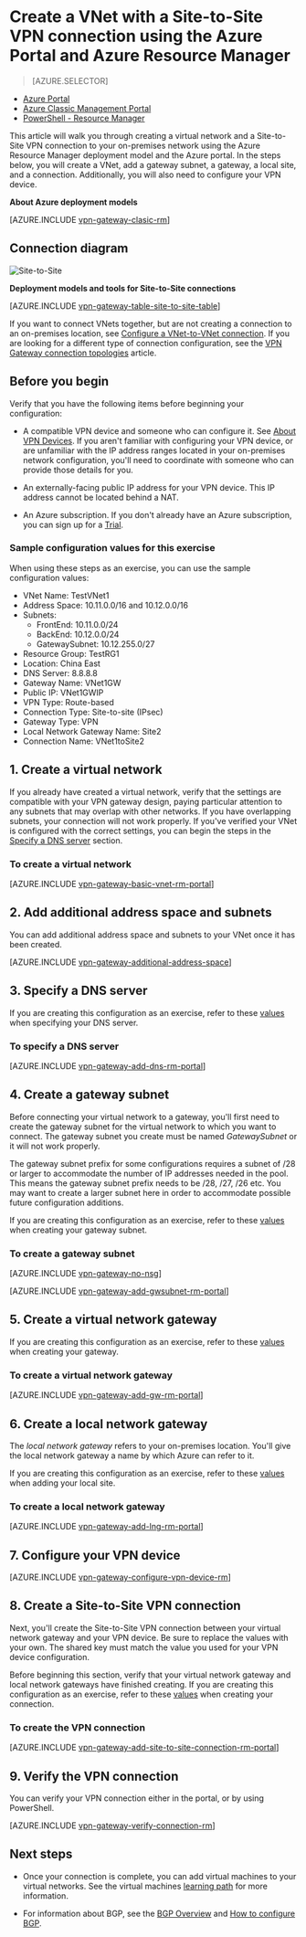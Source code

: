 <!-- Ibiza Portal: tested -->

<properties
   pageTitle="Create a virtual network with a Site-to-Site VPN connection using Azure Resource Manager and the Azure Portal | Azure"
   description="This article walks you through creating a VNet using the Resource Manager model and connecting it to your local on-premises network using a S2S VPN gateway connection."
   services="vpn-gateway"
   documentationCenter="na"
   authors="cherylmc"
   manager="carmonm"
   editor=""
   tags="azure-resource-manager"/>

<tags
	ms.service="vpn-gateway"
	ms.date="05/13/2016"
	wacn.date=""/>

# Create a VNet with a Site-to-Site VPN connection using the Azure Portal and Azure Resource Manager

> [AZURE.SELECTOR]
- [Azure Portal](/documentation/articles/vpn-gateway-howto-site-to-site-resource-manager-portal/)
- [Azure Classic Management Portal](/documentation/articles/vpn-gateway-site-to-site-create/)
- [PowerShell - Resource Manager](/documentation/articles/vpn-gateway-create-site-to-site-rm-powershell/)


This article will walk you through creating a virtual network and a Site-to-Site VPN connection to your on-premises network using the Azure Resource Manager deployment model and the Azure portal. In the steps below, you will create a VNet, add a gateway subnet, a gateway, a local site, and a connection. Additionally, you will also need to configure your VPN device. 



**About Azure deployment models**

[AZURE.INCLUDE [vpn-gateway-clasic-rm](../includes/vpn-gateway-classic-rm-include.md)] 

## Connection diagram

![Site-to-Site](./media/vpn-gateway-howto-site-to-site-resource-manager-portal/site2site.png)

**Deployment models and tools for Site-to-Site connections**

[AZURE.INCLUDE [vpn-gateway-table-site-to-site-table](../includes/vpn-gateway-table-site-to-site-include.md)] 

If you want to connect VNets together, but are not creating a connection to an on-premises location, see [Configure a VNet-to-VNet connection](/documentation/articles/vpn-gateway-vnet-vnet-rm-ps/). If you are looking for a different type of connection configuration, see the [VPN Gateway connection topologies](/documentation/articles/vpn-gateway-topology/) article.

## Before you begin

Verify that you have the following items before beginning your configuration:

- A compatible VPN device and someone who can configure it. See [About VPN Devices](/documentation/articles/vpn-gateway-about-vpn-devices/). If you aren't familiar with configuring your VPN device, or are unfamiliar with the IP address ranges located in your on-premises network configuration, you'll need to coordinate with someone who can provide those details for you.

- An externally-facing public IP address for your VPN device. This IP address cannot be located behind a NAT.
	
- An Azure subscription. If you don't already have an Azure subscription, you can sign up for a [Trial](/pricing/1rmb-trial).

### <a name="values"></a>Sample configuration values for this exercise


When using these steps as an exercise, you can use the sample configuration values:

- VNet Name: TestVNet1
- Address Space: 10.11.0.0/16 and 10.12.0.0/16
- Subnets: 
	- FrontEnd: 10.11.0.0/24
	- BackEnd: 10.12.0.0/24
	- GatewaySubnet: 10.12.255.0/27
- Resource Group: TestRG1
- Location: China East
- DNS Server: 8.8.8.8
- Gateway Name: VNet1GW
- Public IP: VNet1GWIP
- VPN Type: Route-based
- Connection Type: Site-to-site (IPsec)
- Gateway Type: VPN
- Local Network Gateway Name: Site2
- Connection Name: VNet1toSite2



## 1. Create a virtual network 

If you already have created a virtual network, verify that the settings are compatible with your VPN gateway design, paying particular attention to any subnets that may overlap with other networks. If you have overlapping subnets, your connection will not work properly. If you've verified your VNet is configured with the correct settings, you can begin the steps in the [Specify a DNS server](#dns) section.

### To create a virtual network

[AZURE.INCLUDE [vpn-gateway-basic-vnet-rm-portal](../includes/vpn-gateway-basic-vnet-rm-portal-include.md)]  

## 2. Add additional address space and subnets

You can add additional address space and subnets to your VNet once it has been created.

[AZURE.INCLUDE [vpn-gateway-additional-address-space](../includes/vpn-gateway-additional-address-space-include.md)] 

## <a name="dns"></a>3. Specify a DNS server

If you are creating this configuration as an exercise, refer to these [values](#values) when specifying your DNS server.

### To specify a DNS server

[AZURE.INCLUDE [vpn-gateway-add-dns-rm-portal](../includes/vpn-gateway-add-dns-rm-portal-include.md)]

## 4. Create a gateway subnet

Before connecting your virtual network to a gateway, you'll first need to create the gateway subnet for the virtual network to which you want to connect. The gateway subnet you create must be named *GatewaySubnet* or it will not work properly. 

The gateway subnet prefix for some configurations requires a subnet of /28 or larger to accommodate the number of IP addresses needed in the pool. This means the gateway subnet prefix needs to be /28, /27, /26 etc. You may want to create a larger subnet here in order to accommodate possible future configuration additions.

If you are creating this configuration as an exercise, refer to these [values](#values) when creating your gateway subnet.

### To create a gateway subnet

[AZURE.INCLUDE [vpn-gateway-no-nsg](../includes/vpn-gateway-no-nsg-include.md)] 

[AZURE.INCLUDE [vpn-gateway-add-gwsubnet-rm-portal](../includes/vpn-gateway-add-gwsubnet-rm-portal-include.md)]

## 5. Create a virtual network gateway

If you are creating this configuration as an exercise, refer to these [values](#values) when creating your gateway.

### To create a virtual network gateway

[AZURE.INCLUDE [vpn-gateway-add-gw-rm-portal](../includes/vpn-gateway-add-gw-rm-portal-include.md)]

## 6. Create a local network gateway

The *local network gateway* refers to your on-premises location. You'll give the local network gateway a name by which Azure can refer to it. 

If you are creating this configuration as an exercise, refer to these [values](#values) when adding your local site.

### To create a local network gateway

[AZURE.INCLUDE [vpn-gateway-add-lng-rm-portal](../includes/vpn-gateway-add-lng-rm-portal-include.md)]

## 7. Configure your VPN device

[AZURE.INCLUDE [vpn-gateway-configure-vpn-device-rm](../includes/vpn-gateway-configure-vpn-device-rm-include.md)]

## 8. Create a Site-to-Site VPN connection

Next, you'll create the Site-to-Site VPN connection between your virtual network gateway and your VPN device. Be sure to replace the values with your own. The shared key must match the value you used for your VPN device configuration. 

Before beginning this section, verify that your virtual network gateway and local network gateways have finished creating. If you are creating this configuration as an exercise, refer to these [values](#values) when creating your connection.

### To create the VPN connection


[AZURE.INCLUDE [vpn-gateway-add-site-to-site-connection-rm-portal](../includes/vpn-gateway-add-site-to-site-connection-rm-portal-include.md)]

## 9. Verify the VPN connection

You can verify your VPN connection either in the portal, or by using PowerShell.

[AZURE.INCLUDE [vpn-gateway-verify-connection-rm](../includes/vpn-gateway-verify-connection-rm-include.md)]

## Next steps

- Once your connection is complete, you can add virtual machines to your virtual networks. See the virtual machines [learning path](https://azure.microsoft.com/documentation/learning-paths/virtual-machines) for more information.

- For information about BGP, see the [BGP Overview](/documentation/articles/vpn-gateway-bgp-overview/) and [How to configure BGP](/documentation/articles/vpn-gateway-bgp-resource-manager-ps/).
